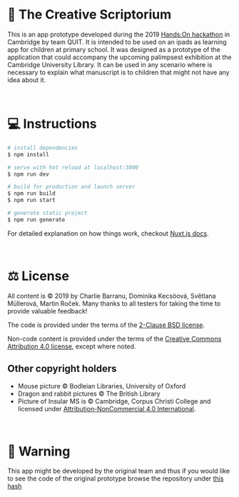 # 📜 The Creative Scriptorium

This is an app prototype developed during the 2019 [Hands:On hackathon](https://projects.history.qmul.ac.uk/handson/) in Cambridge by team QUIT. It is intended to be used on an ipads as
learning app for children at primary school. It was designed as a prototype of the application that could accompany the upcoming palimpsest exhibition at the Cambridge University Library. It can be used in any scenario where is necessary to explain what manuscript is to children that might not have any idea about it.

<br>

# 💻 Instructions

``` bash
# install dependencies
$ npm install

# serve with hot reload at localhost:3000
$ npm run dev

# build for production and launch server
$ npm run build
$ npm run start

# generate static project
$ npm run generate
```

For detailed explanation on how things work, checkout [Nuxt.js docs](https://nuxtjs.org).

<br>

# ⚖ License
All content is © 2019 by Charlie Barranu, Dominika Kecsöová, Světlana Müllerová, Martin Roček. Many thanks to all testers for taking the time to provide valuable feedback!

The code is provided under the terms of the [2-Clause BSD license](LICENSE.md).

Non-code content is provided under the terms of the [Creative Commons Attribution 4.0 license](https://creativecommons.org/licenses/by/4.0/), except where noted.

## Other copyright holders
* Mouse picture © Bodleian Libraries, University of Oxford
* Dragon and rabbit pictures © The British Library
* Picture of Insular MS is  © Cambridge, Corpus Christi College and licensed under [Attribution-NonCommercial 4.0 International](https://creativecommons.org/licenses/by/4.0/).

<br>

# 👾 Warning
This app might be developed by the original team and thus if you would like to see the code of the original prototype browse the repository under [this hash](https://github.com/silencesys/hands-on-quit/tree/7188c7e1f0870f506142c2dd0d5df149207cf21e)